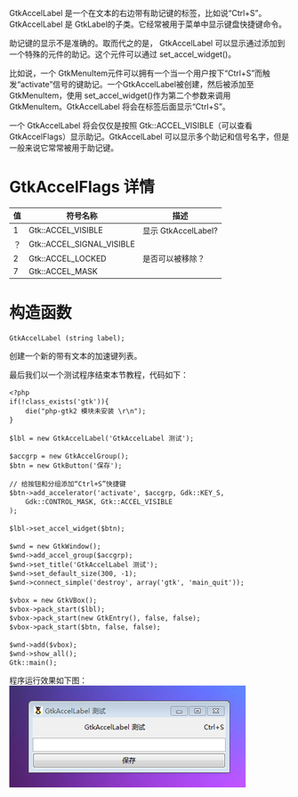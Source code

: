 GtkAccelLabel 是一个在文本的右边带有助记键的标签，比如说“Ctrl+S”。GtkAccelLabel 是 GtkLabel的子类。它经常被用于菜单中显示键盘快捷键命令。

助记键的显示不是准确的。取而代之的是， GtkAccelLabel 可以显示通过添加到一个特殊的元件的助记。这个元件可以通过 set_accel_widget()。

比如说，一个 GtkMenuItem元件可以拥有一个当一个用户按下“Ctrl+S”而触发“activate”信号的键助记。一个GtkAccelLabel被创建，然后被添加至GtkMenuItem，使用 set_accel_widget()作为第二个参数来调用 GtkMenuItem。GtkAccelLabel 将会在标签后面显示“Ctrl+S”。

一个 GtkAccelLabel 将会仅仅是按照 Gtk::ACCEL_VISIBLE（可以查看 GtkAccelFlags）显示助记。GtkAccelLabel 可以显示多个助记和信号名字，但是一般来说它常常被用于助记键。

# GtkAccelFlags 详情

|  值  |  符号名称  |  描述  |
| --- | --- | --- |
|   1 |   Gtk::ACCEL_VISIBLE | 显示 GtkAccelLabel?   |
|  ？  |  Gtk::ACCEL_SIGNAL_VISIBLE  |    |
| 2   |  Gtk::ACCEL_LOCKED  |  是否可以被移除？  |
|   7 |  Gtk::ACCEL_MASK	  |    |

# 构造函数
~~~
GtkAccelLabel (string label);   
~~~

创建一个新的带有文本的加速键列表。

最后我们以一个测试程序结束本节教程，代码如下：
~~~
<?php       
if(!class_exists('gtk')){       
    die("php-gtk2 模块未安装 \r\n");       
}   
  
$lbl = new GtkAccelLabel('GtkAccelLabel 测试');   
  
$accgrp = new GtkAccelGroup();   
$btn = new GtkButton('保存');   
  
// 给按钮和分组添加“Ctrl+S”快捷键   
$btn->add_accelerator('activate', $accgrp, Gdk::KEY_S,   
    Gdk::CONTROL_MASK, Gtk::ACCEL_VISIBLE   
);   
  
$lbl->set_accel_widget($btn);   
  
$wnd = new GtkWindow();   
$wnd->add_accel_group($accgrp);   
$wnd->set_title('GtkAccelLabel 测试');   
$wnd->set_default_size(300, -1);   
$wnd->connect_simple('destroy', array('gtk', 'main_quit'));   
  
$vbox = new GtkVBox();   
$vbox->pack_start($lbl);   
$vbox->pack_start(new GtkEntry(), false, false);   
$vbox->pack_start($btn, false, false);   
  
$wnd->add($vbox);   
$wnd->show_all();   
Gtk::main();  
~~~
程序运行效果如下图：
![](image/screenshot_1482556574417.png)